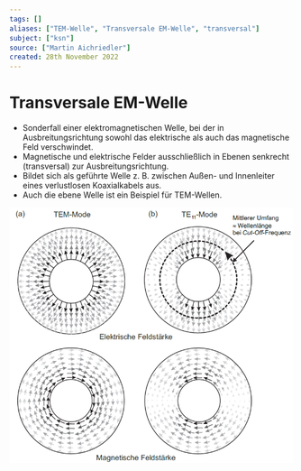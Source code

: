 ```yaml
---
tags: []
aliases: ["TEM-Welle", "Transversale EM-Welle", "transversal"]
subject: ["ksn"]
source: ["Martin Aichriedler"]
created: 28th November 2022
---
```


# Transversale EM-Welle

- Sonderfall einer elektromagnetischen Welle, bei der in Ausbreitungsrichtung sowohl das elektrische als auch das magnetische Feld verschwindet.
- Magnetische und elektrische Felder ausschließlich in Ebenen senkrecht (transversal) zur Ausbreitungsrichtung.
- Bildet sich als geführte Welle z. B. zwischen Außen- und Innenleiter eines verlustlosen Koaxialkabels aus.
- Auch die ebene Welle ist ein Beispiel für TEM-Wellen.

![](assets/TEMMode.png)
